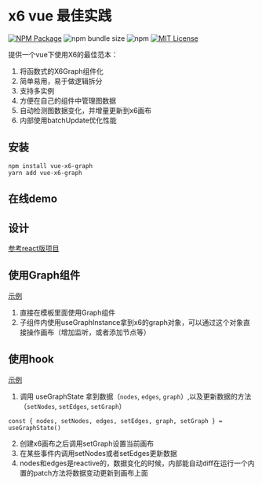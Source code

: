 # x6 vue 最佳实践
<a href="https://www.npmjs.com/package/vue-x6-graph"><img alt="NPM Package" src="https://img.shields.io/npm/v/vue-x6-graph.svg?style=flat-square"></a>
![npm bundle size](https://img.shields.io/bundlephobia/minzip/vue-x6-graph?style=flat-square)
![npm](https://img.shields.io/npm/dm/vue-x6-graph?style=flat-square)
<a href="/LICENSE"><img src="https://img.shields.io/github/license/lloydzhou/antv-x6-vue-practice?style=flat-square" alt="MIT License"></a>

提供一个vue下使用X6的最佳范本：
1. 将函数式的X6Graph组件化
2. 简单易用，易于做逻辑拆分  
3. 支持多实例  
4. 方便在自己的组件中管理图数据  
5. 自动检测图数据变化，并增量更新到x6画布  
6. 内部使用batchUpdate优化性能

## 安装
```
npm install vue-x6-graph
yarn add vue-x6-graph
```

## 在线demo


## 设计

[参考react版项目](https://github.com/lloydzhou/antv-x6-react-practice#%E8%AE%BE%E8%AE%A1)

## 使用Graph组件

[示例](https://github.com/lloydzhou/antv-x6-vue-practice/blob/master/src/Graph1.vue#L2)

1. 直接在模板里面使用Graph组件
2. 子组件内使用useGraphInstance拿到x6的graph对象，可以通过这个对象直接操作画布（增加监听，或者添加节点等）

## 使用hook

[示例](https://github.com/lloydzhou/antv-x6-vue-practice/blob/master/src/Graph.vue#L5)

1. 调用 useGraphState 拿到数据（`nodes`, `edges`, `graph`）,以及更新数据的方法（`setNodes`, `setEdges`, `setGraph`）

```
const { nodes, setNodes, edges, setEdges, graph, setGraph } = useGraphState()
```

2. 创建x6画布之后调用setGraph设置当前画布
3. 在某些事件内调用setNodes或者setEdges更新数据
4. nodes和edges是reactive的，数据变化的时候，内部能自动diff在运行一个内置的patch方法将数据变动更新到画布上面



